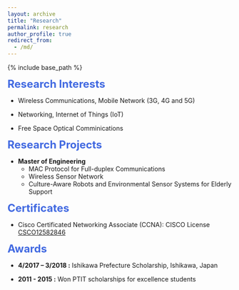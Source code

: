 ```yaml
---
layout: archive
title: "Research"
permalink: research
author_profile: true
redirect_from:
  - /md/
---
```


{% include base_path %}

**<font size = "5" color="#4169E1">Research Interests</font>**
- Wireless Communications, Mobile Network (3G, 4G and 5G)

- Networking, Internet of Things (IoT)

- Free Space Optical Comminications


**<font size = "5" color="#4169E1">Research Projects</font>**
- **Master of Engineering** 
  - MAC Protocol for Full-duplex Communications
  - Wireless Sensor Network
  - Culture-Aware Robots and Environmental Sensor Systems for Elderly Support

**<font size = "5" color="#4169E1">Certificates</font>**
  - Cisco Certificated Networking Associate (CCNA): 
	CISCO License [CSCO12582846](https://datnguyenminh.github.io/files/CCNA_NMDAT_Certificate.pdf)


**<font size = "5" color="#4169E1">Awards</font>**
  - **4/2017 – 3/2018 :** Ishikawa Prefecture Scholarship, Ishikawa, Japan

  - **2011 - 2015 :** Won PTIT scholarships for excellence students


